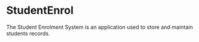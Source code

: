# StudentEnrol
The Student Enrolment System is an application used to store and maintain students records.
